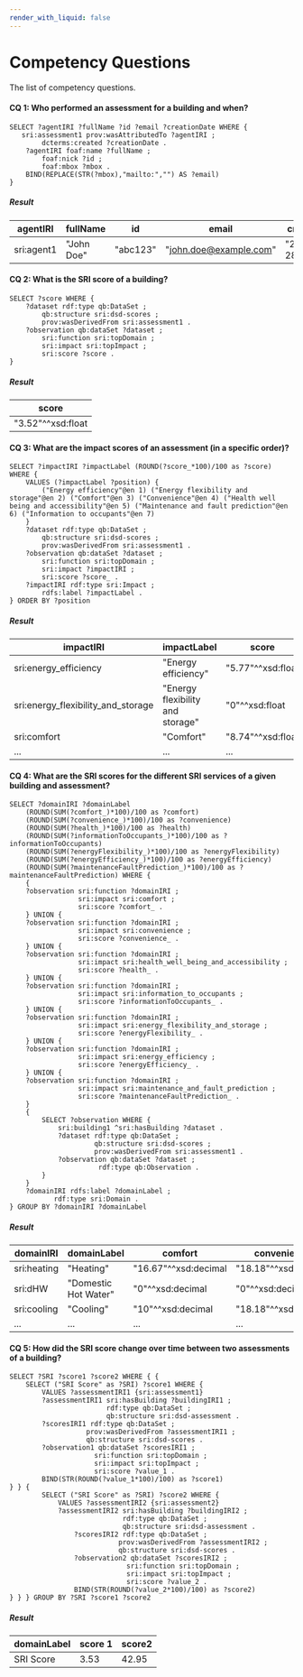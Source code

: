 ```yaml
---
render_with_liquid: false
---
```

# Competency Questions

The list of competency questions.

#### CQ 1: Who performed an assessment for a building and when?

```sparql
SELECT ?agentIRI ?fullName ?id ?email ?creationDate WHERE {
   sri:assessment1 prov:wasAttributedTo ?agentIRI ;
        dcterms:created ?creationDate . 
    ?agentIRI foaf:name ?fullName ;
        foaf:nick ?id ;
        foaf:mbox ?mbox .  
    BIND(REPLACE(STR(?mbox),"mailto:","") AS ?email) 
}
```
##### Result

| agentIRI | fullName | id | email | creationDate |
|---|---| --- | ---|---|
| sri:agent1 | "John Doe"  | "abc123" | "john.doe@example.com" | "2023-11-28"^^xsd:date |

#### CQ 2: What is the SRI score of a building?

```sparql
SELECT ?score WHERE { 
    ?dataset rdf:type qb:DataSet ;
        qb:structure sri:dsd-scores ;
        prov:wasDerivedFrom sri:assessment1 .
    ?observation qb:dataSet ?dataset ;
        sri:function sri:topDomain ;
        sri:impact sri:topImpact ;
        sri:score ?score .
}
```
##### Result

| score | 
|---|
| "3.52"^^xsd:float |

#### CQ 3: What are the impact scores of an assessment (in a specific order)?

```sparql
SELECT ?impactIRI ?impactLabel (ROUND(?score_*100)/100 as ?score) WHERE { 
    VALUES (?impactLabel ?position) {
        ("Energy efficiency"@en 1) ("Energy flexibility and storage"@en 2) ("Comfort"@en 3) ("Convenience"@en 4) ("Health well being and accessibility"@en 5) ("Maintenance and fault prediction"@en 6) ("Information to occupants"@en 7)
    }
    ?dataset rdf:type qb:DataSet ;
        qb:structure sri:dsd-scores ;
        prov:wasDerivedFrom sri:assessment1 .    
	?observation qb:dataSet ?dataset ;
        sri:function sri:topDomain ;
        sri:impact ?impactIRI ;
        sri:score ?score_ .
    ?impactIRI rdf:type sri:Impact ;
        rdfs:label ?impactLabel .
} ORDER BY ?position
```
##### Result
| impactIRI | impactLabel | score |
|---|---|---|
| sri:energy_efficiency | "Energy efficiency" | "5.77"^^xsd:float |
| sri:energy_flexibility_and_storage | "Energy flexibility and storage" | "0"^^xsd:float |
| sri:comfort | "Comfort" | "8.74"^^xsd:float |
| ... | ... | ... |



#### CQ 4: What are the SRI scores for the different SRI services of a given building and assessment?

```sparql
SELECT ?domainIRI ?domainLabel 
	(ROUND(SUM(?comfort_)*100)/100 as ?comfort) 
	(ROUND(SUM(?convenience_)*100)/100 as ?convenience)
	(ROUND(SUM(?health_)*100)/100 as ?health) 
	(ROUND(SUM(?informationToOccupants_)*100)/100 as ?informationToOccupants) 
	(ROUND(SUM(?energyFlexibility_)*100)/100 as ?energyFlexibility) 
	(ROUND(SUM(?energyEfficiency_)*100)/100 as ?energyEfficiency) 
	(ROUND(SUM(?maintenanceFaultPrediction_)*100)/100 as ?maintenanceFaultPrediction) WHERE {
    {
    ?observation sri:function ?domainIRI ;
                 sri:impact sri:comfort ;
                 sri:score ?comfort_ .
    } UNION {
    ?observation sri:function ?domainIRI ;
                 sri:impact sri:convenience ;
                 sri:score ?convenience_ .
    } UNION {
    ?observation sri:function ?domainIRI ;
                 sri:impact sri:health_well_being_and_accessibility ;
                 sri:score ?health_ .
    } UNION {
    ?observation sri:function ?domainIRI ;
                 sri:impact sri:information_to_occupants ;
                 sri:score ?informationToOccupants_ .
    } UNION {
    ?observation sri:function ?domainIRI ;
                 sri:impact sri:energy_flexibility_and_storage ;
                 sri:score ?energyFlexibility_ .
    } UNION {
    ?observation sri:function ?domainIRI ;
                 sri:impact sri:energy_efficiency ;
                 sri:score ?energyEfficiency_ .
    } UNION {
    ?observation sri:function ?domainIRI ;
                 sri:impact sri:maintenance_and_fault_prediction ;
                 sri:score ?maintenanceFaultPrediction_ .
    }
    {
        SELECT ?observation WHERE { 
            sri:building1 ^sri:hasBuilding ?dataset .
            ?dataset rdf:type qb:DataSet ;
                     qb:structure sri:dsd-scores ;
                     prov:wasDerivedFrom sri:assessment1 .
            ?observation qb:dataSet ?dataset ;
                      rdf:type qb:Observation .
        }
    }
    ?domainIRI rdfs:label ?domainLabel ; 
		   rdf:type sri:Domain .
} GROUP BY ?domainIRI ?domainLabel
```
##### Result
| domainIRI | domainLabel | comfort | convenience | health | ... |
|---|---|---|---|---|---|
| sri:heating | "Heating" | "16.67"^^xsd:decimal | "18.18"^^xsd:decimal | "40"^^xsd:decimal | ... |
| sri:dHW | "Domestic Hot Water" | "0"^^xsd:decimal | "0"^^xsd:decimal | "0"^^xsd:decimal | ... |
| sri:cooling | "Cooling" | "10"^^xsd:decimal | "18.18"^^xsd:decimal | "40"^^xsd:decimal | ... |
| ... | ... | ... | ... | ... | ... |

#### CQ 5: How did the SRI score change over time between two assessments of a building?

```sparql
SELECT ?SRI ?score1 ?score2 WHERE { {
    SELECT ("SRI Score" as ?SRI) ?score1 WHERE {
        VALUES ?assessmentIRI1 {sri:assessment1}
        ?assessmentIRI1 sri:hasBuilding ?buildingIRI1 ;
                        rdf:type qb:DataSet ;
                        qb:structure sri:dsd-assessment .	
        ?scoresIRI1 rdf:type qb:DataSet ;
                   prov:wasDerivedFrom ?assessmentIRI1 ;
                   qb:structure sri:dsd-scores .
        ?observation1 qb:dataSet ?scoresIRI1 ;
                     sri:function sri:topDomain ;
                     sri:impact sri:topImpact ;
                     sri:score ?value_1 .
        BIND(STR(ROUND(?value_1*100)/100) as ?score1)      
} } {
        SELECT ("SRI Score" as ?SRI) ?score2 WHERE {
            VALUES ?assessmentIRI2 {sri:assessment2}
            ?assessmentIRI2 sri:hasBuilding ?buildingIRI2 ;
                            rdf:type qb:DataSet ;
                            qb:structure sri:dsd-assessment .
                ?scoresIRI2 rdf:type qb:DataSet ;
                           prov:wasDerivedFrom ?assessmentIRI2 ;
                           qb:structure sri:dsd-scores .
                ?observation2 qb:dataSet ?scoresIRI2 ;
                             sri:function sri:topDomain ;
                             sri:impact sri:topImpact ;
                             sri:score ?value_2 .
                BIND(STR(ROUND(?value_2*100)/100) as ?score2)
} } } GROUP BY ?SRI ?score1 ?score2
```
##### Result

| domainLabel | score 1 | score2 |
|---|---| -- |
| SRI Score |  3.53  | 42.95 |
